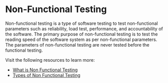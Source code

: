 # Non-Functional Testing

Non-functional testing is a type of software testing to test non-functional parameters such as reliability, load test, performance, and accountability of the software. The primary purpose of non-functional testing is to test the reading speed of the software system as per non-functional parameters. The parameters of non-functional testing are never tested before the functional testing.

Visit the following resources to learn more:

- [What is Non Functional Testing](https://www.browserstack.com/guide/what-is-non-functional-testing)
- [Types of Non Functional Testing](https://www.guru99.com/non-functional-testing.html)
